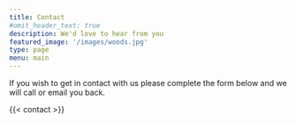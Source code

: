 ```yaml
---
title: Contact
#omit_header_text: true
description: We'd love to hear from you
featured_image: '/images/woods.jpg'
type: page
menu: main
---
```


If you wish to get in contact with us please complete the form below and we will call or email you back.

{{< contact >}}


